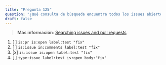 ```yaml
---
title: "Pregunta 125"  
question: "¿Qué consulta de búsqueda encuentra todos los issues abiertos etiquetados como `test` que mencionan 'fix' en el texto de su cuerpo?"  
draft: false  
---
```


> **Más información**: [Searching issues and pull requests](https://docs.github.com/en/search-github/searching-on-github/searching-issues-and-pull-requests)

1. [ ] `is:pr is:open label:test "fix"`  
1. [ ] `is:issue in:comments label:test "fix"`  
1. [x] `is:issue is:open label:test "fix"`  
1. [ ] `type:issue label:test is:open body:"fix"`
